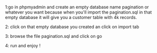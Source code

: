 1:go in phpmyadmin and create an empty database name pagination or whatever you want because when you'll import the pagination.sql in that empty database it will give you a customer table with 4k records.

2: click on that empty database you created an click on import tab

3: browse the file pagination.sql and click on go

4: run and enjoy !
